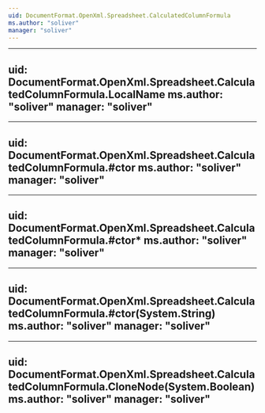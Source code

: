 ```yaml
---
uid: DocumentFormat.OpenXml.Spreadsheet.CalculatedColumnFormula
ms.author: "soliver"
manager: "soliver"
---
```


---
uid: DocumentFormat.OpenXml.Spreadsheet.CalculatedColumnFormula.LocalName
ms.author: "soliver"
manager: "soliver"
---

---
uid: DocumentFormat.OpenXml.Spreadsheet.CalculatedColumnFormula.#ctor
ms.author: "soliver"
manager: "soliver"
---

---
uid: DocumentFormat.OpenXml.Spreadsheet.CalculatedColumnFormula.#ctor*
ms.author: "soliver"
manager: "soliver"
---

---
uid: DocumentFormat.OpenXml.Spreadsheet.CalculatedColumnFormula.#ctor(System.String)
ms.author: "soliver"
manager: "soliver"
---

---
uid: DocumentFormat.OpenXml.Spreadsheet.CalculatedColumnFormula.CloneNode(System.Boolean)
ms.author: "soliver"
manager: "soliver"
---
